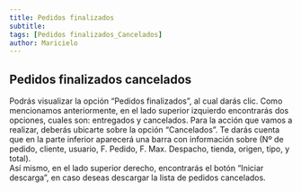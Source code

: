```yaml
---
title: Pedidos finalizados
subtitle: 
tags: [Pedidos finalizados_Cancelados]
author: Maricielo
---
```


## Pedidos finalizados cancelados 

Podrás visualizar la opción “Pedidos finalizados”, al cual darás clic.
Como mencionamos anteriormente, en el lado superior izquierdo encontrarás dos opciones, cuales son: entregados y cancelados.
Para la acción que vamos a realizar, deberás ubicarte sobre la opción “Cancelados”.  Te darás cuenta que en la parte inferior aparecerá una barra con información sobre (Nº de pedido, cliente, usuario, F. Pedido, F. Max. Despacho, tienda, origen, tipo, y total).  
Así mismo, en el lado superior derecho, encontrarás el botón “Iniciar descarga”, en caso deseas descargar la lista de pedidos cancelados.
